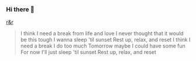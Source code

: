 ### Hi there 👋

[r&r](https://open.spotify.com/track/5F9PY53AsSFXO6vNWW14UG?si=KsVOeU7vQGK0wuy0Ucp5ug&utm_source=copy-link)
>I think I need a break from life and love
I nеver thought that it would be this tough
I wanna sleep 'til sunset
Rest up, relax, and reset
I think I need a break I do too much
Tomorrow maybe I could have some fun
For now I'll just sleep 'til sunset
Rest up, relax, and reset

<!--
$y^2 = x^3 + ax + b$
**yilinbp/yilinbp** is a ✨ _special_ ✨ repository because its `README.md` (this file) appears on your GitHub profile.

Here are some ideas to get you started:

- 🔭 I’m currently working on ...
- 🌱 I’m currently learning ...
- 👯 I’m looking to collaborate on ...
- 🤔 I’m looking for help with ...
- 💬 Ask me about ...
- 📫 How to reach me: ...
- 😄 Pronouns: ...
- ⚡ Fun fact: ...
-->
